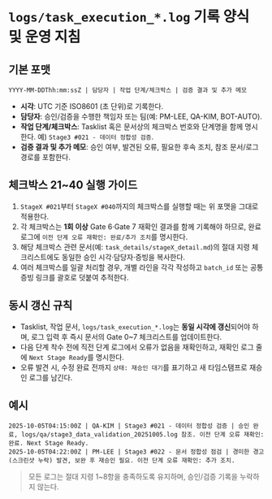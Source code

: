 # `logs/task_execution_*.log` 기록 양식 및 운영 지침

## 기본 포맷
```
YYYY-MM-DDThh:mm:ssZ | 담당자 | 작업 단계/체크박스 | 검증 결과 및 추가 메모
```
- **시각**: UTC 기준 ISO8601 (초 단위)로 기록한다.
- **담당자**: 승인/검증을 수행한 책임자 또는 팀(예: PM-LEE, QA-KIM, BOT-AUTO).
- **작업 단계/체크박스**: Tasklist 혹은 문서상의 체크박스 번호와 단계명을 함께 명시한다. 예) `Stage3 #021 - 데이터 정합성 검증`.
- **검증 결과 및 추가 메모**: 승인 여부, 발견된 오류, 필요한 후속 조치, 참조 문서/로그 경로를 포함한다.

## 체크박스 21~40 실행 가이드
1. `StageX #021`부터 `StageX #040`까지의 체크박스를 실행할 때는 위 포맷을 그대로 적용한다.
2. 각 체크박스는 **1회 이상** Gate 6·Gate 7 재확인 결과를 함께 기록해야 하므로, 완료 로그에 `이전 단계 오류 재확인: 완료/추가 조치`를 명시한다.
3. 해당 체크박스 관련 문서(예: `task_details/stageX_detail.md`)의 절대 지령 체크리스트에도 동일한 승인 시각·담당자·증빙을 복사한다.
4. 여러 체크박스를 일괄 처리할 경우, 개별 라인을 각각 작성하고 `batch_id` 또는 공통 증빙 링크를 괄호로 덧붙여 추적한다.

## 동시 갱신 규칙
- Tasklist, 작업 문서, `logs/task_execution_*.log`는 **동일 시각에 갱신**되어야 하며, 로그 입력 후 즉시 문서의 Gate 0~7 체크리스트를 업데이트한다.
- 다음 단계 착수 전에 직전 단계 로그에서 오류가 없음을 재확인하고, 재확인 로그 줄에 `Next Stage Ready`를 명시한다.
- 오류 발견 시, 수정 완료 전까지 `상태: 재승인 대기`를 표기하고 새 타임스탬프로 재승인 로그를 남긴다.

## 예시
```
2025-10-05T04:15:00Z | QA-KIM | Stage3 #021 - 데이터 정합성 검증 | 승인 완료, logs/qa/stage3_data_validation_20251005.log 참조. 이전 단계 오류 재확인: 완료. Next Stage Ready.
2025-10-05T04:22:00Z | PM-LEE | Stage3 #022 - 문서 정합성 점검 | 경미한 경고(스크린샷 누락) 발견, 보완 후 재승인 필요. 이전 단계 오류 재확인: 추가 조치.
```

> 모든 로그는 절대 지령 1~8항을 충족하도록 유지하며, 승인/검증 기록을 누락하지 않는다.
